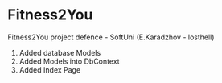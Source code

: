 # Fitness2You
Fitness2You project defence - SoftUni (E.Karadzhov - losthell)

1. Added database Models
2. Added Models into DbContext
3. Added Index Page
